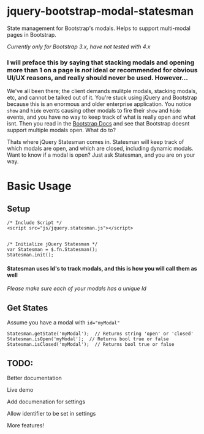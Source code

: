 # jquery-bootstrap-modal-statesman
State management for Bootstrap's modals.  Helps to support multi-modal pages in Bootstrap.

*Currently only for Bootstrap 3.x, have not tested with 4.x*

### I will preface this by saying that stacking modals and opening more than 1 on a page is *not* ideal or recommended for obvious UI/UX reasons, and really should never be used.  However...

We've all been there; the client demands mulitple modals, stacking modals, etc, and cannot be talked out of it.  You're stuck using jQuery and Bootstrap because this is an enormous and older enterprise application.  You notice `show` and `hide` events causing other modals to fire their `show` and `hide` events, and you have no way to keep track of what is really open and what isnt.  Then you read in the [Bootstrap Docs](https://getbootstrap.com/docs/3.3/javascript/#modals) and see that Bootstrap doesnt support multiple modals open.  What do to?

Thats where jQuery Statesman comes in.  Statesman will keep track of which modals are open, and which are closed, including dynamic modals.  Want to know if a modal is open?  Just ask Statesman, and you are on your way.

# Basic Usage

## Setup
~~~
/* Include Script */
<script src="js/jquery.statesman.js"></script>


/* Initialize jQuery Statesman */
var Statesman = $.fn.Statesman();
Statesman.init();
~~~

#### Statesman uses Id's to track modals, and this is how you will call them as well
*Please make sure each of your modals has a unique Id*

## Get States
Assume you have a modal with `id="myModal"`
~~~
Statesman.getState('myModal');  // Returns string 'open' or 'closed'
Statesman.isOpen('myModal');  // Returns bool true or false
Statesman.isClosed('myModal');  // Returns bool true or false
~~~

## TODO:
Better documentation

Live demo

Add documenation for settings

Allow identifier to be set in settings

More features!
